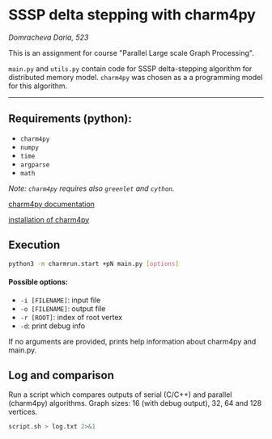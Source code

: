 # SSSP delta stepping with charm4py

*Domracheva Daria, 523*

This is an assignment for course "Parallel Large scale Graph Processing".

`main.py` and `utils.py` contain code for SSSP delta-stepping algorithm for distributed memory model. `charm4py` was chosen as a a programming model for this algorithm.

****

## Requirements (python):
* `charm4py`
* `numpy`
* `time`
* `argparse`
* `math`

*Note: `charm4py` requires also `greenlet` and `cython`.*

[charm4py documentation](https://charm4py.readthedocs.io/en/latest)

[installation of charm4py](https://charm4py.readthedocs.io/en/latest/install.html)

## Execution
```bash
python3 -m charmrun.start +pN main.py [options]
```

#### Possible options:
* `-i [FILENAME]`: input file
* `-o [FILENAME]`: output file
* `-r [ROOT]`: index of root vertex
* `-d`: print debug info

If no arguments are provided, prints help information about charm4py and main.py.

## Log and comparison
Run a script which compares outputs of serial (C/C++) and parallel (charm4py) algorithms. Graph sizes: 16 (with debug output), 32, 64 and 128 vertices.
```bash
script.sh > log.txt 2>&1
```
